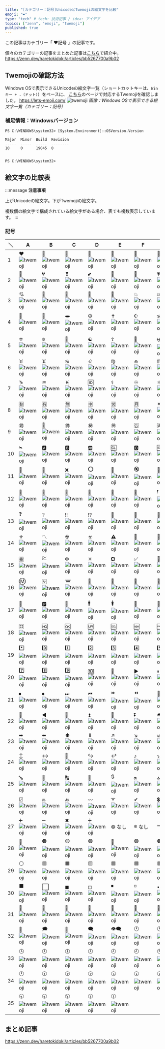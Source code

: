 ```yaml
---
title: "[カテゴリー：記号]UnicodeとTwemojiの絵文字を比較"
emoji: "❤"
type: "tech" # tech: 技術記事 / idea: アイデア
topics: ["zenn", "emoji", "twemoji"]
published: true
---
```

この記事はカテゴリー「 ❤記号 」の記事です。

個々のカテゴリーの記事をまとめた記事は[こちら](https://zenn.dev/haretokidoki/articles/bb5267700a9b02)で紹介中。
https://zenn.dev/haretokidoki/articles/bb5267700a9b02

## Twemojiの確認方法

Windows OSで表示できるUnicodeの絵文字一覧（ショートカットキーは、`Winキー + .（ドット）`）をベースに、
[こちら](https://lets-emoji.com/)のページで対応するTwemojiを確認しました。
https://lets-emoji.com/
![twemoji](https://storage.googleapis.com/zenn-user-upload/2dafae3ef9ac-20230517.png)
*画像：Windows OSで表示できる絵文字一覧（カテゴリー：記号）*

### 補足情報：Windowsバージョン

```powershell:Windows10 Pro
PS C:\WINDOWS\system32> [System.Environment]::OSVersion.Version

Major  Minor  Build  Revision
-----  -----  -----  --------
10     0      19045  0


PS C:\WINDOWS\system32>
```

## 絵文字の比較表

:::message
**注意事項**

上がUnicodeの絵文字。下がTwemojiの絵文字。

複数個の絵文字で構成されている絵文字がある場合、表でも複数表示しています。
:::

### 記号

| ＼ | A | B | C | D | E | F | G | H |
| ----- | ----- | ----- | ----- | ----- | ----- | ----- | ----- | ----- |
| 1 | ❤ ![twemoji](https://twemoji.maxcdn.com/v/14.0.2/72x72/2764.png) | 🧡 ![twemoji](https://twemoji.maxcdn.com/v/14.0.2/72x72/1f9e1.png) | 💛 ![twemoji](https://twemoji.maxcdn.com/v/14.0.2/72x72/1f49b.png) | 💚 ![twemoji](https://twemoji.maxcdn.com/v/14.0.2/72x72/1f49a.png) | 💙 ![twemoji](https://twemoji.maxcdn.com/v/14.0.2/72x72/1f499.png) | 💜 ![twemoji](https://twemoji.maxcdn.com/v/14.0.2/72x72/1f49c.png) | 🤎 ![twemoji](https://twemoji.maxcdn.com/v/14.0.2/72x72/1f90e.png) | 🖤 ![twemoji](https://twemoji.maxcdn.com/v/14.0.2/72x72/1f5a4.png) |
| 2 | 🤍 ![twemoji](https://twemoji.maxcdn.com/v/14.0.2/72x72/1f90d.png) | 💔 ![twemoji](https://twemoji.maxcdn.com/v/14.0.2/72x72/1f494.png) | ❣ ![twemoji](https://twemoji.maxcdn.com/v/14.0.2/72x72/2763.png) | 💕 ![twemoji](https://twemoji.maxcdn.com/v/14.0.2/72x72/1f495.png) | 💞 ![twemoji](https://twemoji.maxcdn.com/v/14.0.2/72x72/1f49e.png) | 💓 ![twemoji](https://twemoji.maxcdn.com/v/14.0.2/72x72/1f493.png) | 💗 ![twemoji](https://twemoji.maxcdn.com/v/14.0.2/72x72/1f497.png) | 💖 ![twemoji](https://twemoji.maxcdn.com/v/14.0.2/72x72/1f496.png) |
| 3 | 💘 ![twemoji](https://twemoji.maxcdn.com/v/14.0.2/72x72/1f498.png) | 💝 ![twemoji](https://twemoji.maxcdn.com/v/14.0.2/72x72/1f49d.png) | 💟 ![twemoji](https://twemoji.maxcdn.com/v/14.0.2/72x72/1f49f.png) | 💌 ![twemoji](https://twemoji.maxcdn.com/v/14.0.2/72x72/1f48c.png) | 💢 ![twemoji](https://twemoji.maxcdn.com/v/14.0.2/72x72/1f4a2.png) | 💥 ![twemoji](https://twemoji.maxcdn.com/v/14.0.2/72x72/1f4a5.png) | 💤 ![twemoji](https://twemoji.maxcdn.com/v/14.0.2/72x72/1f4a4.png) | 💦 ![twemoji](https://twemoji.maxcdn.com/v/14.0.2/72x72/1f4a6.png) |
| 4 | 💨 ![twemoji](https://twemoji.maxcdn.com/v/14.0.2/72x72/1f4a8.png) | 💫 ![twemoji](https://twemoji.maxcdn.com/v/14.0.2/72x72/1f4ab.png) | 🕳 ![twemoji](https://twemoji.maxcdn.com/v/14.0.2/72x72/1f573.png) | ☮ ![twemoji](https://twemoji.maxcdn.com/v/14.0.2/72x72/262e.png) | ✝ ![twemoji](https://twemoji.maxcdn.com/v/14.0.2/72x72/271d.png) | ☪ ![twemoji](https://twemoji.maxcdn.com/v/14.0.2/72x72/262a.png) | 🕉 ![twemoji](https://twemoji.maxcdn.com/v/14.0.2/72x72/1f549.png) | ☸ ![twemoji](https://twemoji.maxcdn.com/v/14.0.2/72x72/2638.png) |
| 5 | ✡ ![twemoji](https://twemoji.maxcdn.com/v/14.0.2/72x72/2721.png) | 🔯 ![twemoji](https://twemoji.maxcdn.com/v/14.0.2/72x72/1f52f.png) | 🕎 ![twemoji](https://twemoji.maxcdn.com/v/14.0.2/72x72/1f54e.png) | ☯ ![twemoji](https://twemoji.maxcdn.com/v/14.0.2/72x72/262f.png) | ☦ ![twemoji](https://twemoji.maxcdn.com/v/14.0.2/72x72/2626.png) | 🛐 ![twemoji](https://twemoji.maxcdn.com/v/14.0.2/72x72/1f6d0.png) | ⛎ ![twemoji](https://twemoji.maxcdn.com/v/14.0.2/72x72/26ce.png) | ♈ ![twemoji](https://twemoji.maxcdn.com/v/14.0.2/72x72/2648.png) |
| 6 | ♉ ![twemoji](https://twemoji.maxcdn.com/v/14.0.2/72x72/2649.png) | ♊ ![twemoji](https://twemoji.maxcdn.com/v/14.0.2/72x72/264a.png) | ♋ ![twemoji](https://twemoji.maxcdn.com/v/14.0.2/72x72/264b.png) | ♌ ![twemoji](https://twemoji.maxcdn.com/v/14.0.2/72x72/264c.png) | ♍ ![twemoji](https://twemoji.maxcdn.com/v/14.0.2/72x72/264d.png) | ♎ ![twemoji](https://twemoji.maxcdn.com/v/14.0.2/72x72/264e.png) | ♏ ![twemoji](https://twemoji.maxcdn.com/v/14.0.2/72x72/264f.png) | ♐ ![twemoji](https://twemoji.maxcdn.com/v/14.0.2/72x72/2650.png) |
| 7 | ♑ ![twemoji](https://twemoji.maxcdn.com/v/14.0.2/72x72/2651.png) | ♒ ![twemoji](https://twemoji.maxcdn.com/v/14.0.2/72x72/2652.png) | ♓ ![twemoji](https://twemoji.maxcdn.com/v/14.0.2/72x72/2653.png) | 🆔 ![twemoji](https://twemoji.maxcdn.com/v/14.0.2/72x72/1f194.png) | ⚕ ![twemoji](https://twemoji.maxcdn.com/v/14.0.2/72x72/2695.png) | ♾ ![twemoji](https://twemoji.maxcdn.com/v/14.0.2/72x72/267e.png) | ⚛ ![twemoji](https://twemoji.maxcdn.com/v/14.0.2/72x72/269b.png) | 🈳 ![twemoji](https://twemoji.maxcdn.com/v/14.0.2/72x72/1f233.png) |
| 8 | 🈹 ![twemoji](https://twemoji.maxcdn.com/v/14.0.2/72x72/1f239.png) | 🈶 ![twemoji](https://twemoji.maxcdn.com/v/14.0.2/72x72/1f236.png) | 🈚 ![twemoji](https://twemoji.maxcdn.com/v/14.0.2/72x72/1f21a.png) | 🈸 ![twemoji](https://twemoji.maxcdn.com/v/14.0.2/72x72/1f238.png) | 🈺 ![twemoji](https://twemoji.maxcdn.com/v/14.0.2/72x72/1f23a.png) | 🈷 ![twemoji](https://twemoji.maxcdn.com/v/14.0.2/72x72/1f237.png) | ✴ ![twemoji](https://twemoji.maxcdn.com/v/14.0.2/72x72/2734.png) | 🆚 ![twemoji](https://twemoji.maxcdn.com/v/14.0.2/72x72/1f19a.png) |
| 9 | 🉑 ![twemoji](https://twemoji.maxcdn.com/v/14.0.2/72x72/1f251.png) | 💮 ![twemoji](https://twemoji.maxcdn.com/v/14.0.2/72x72/1f4ae.png) | 🉐 ![twemoji](https://twemoji.maxcdn.com/v/14.0.2/72x72/1f250.png) | ㊙ ![twemoji](https://twemoji.maxcdn.com/v/14.0.2/72x72/3299.png) | ㊗ ![twemoji](https://twemoji.maxcdn.com/v/14.0.2/72x72/3297.png) | 🈴 ![twemoji](https://twemoji.maxcdn.com/v/14.0.2/72x72/1f234.png) | 🈵 ![twemoji](https://twemoji.maxcdn.com/v/14.0.2/72x72/1f235.png) | 🈲 ![twemoji](https://twemoji.maxcdn.com/v/14.0.2/72x72/1f232.png) |
| 10 | 🚼 ![twemoji](https://twemoji.maxcdn.com/v/14.0.2/72x72/1f6bc.png) | 🅰 ![twemoji](https://twemoji.maxcdn.com/v/14.0.2/72x72/1f170.png) | 🅱 ![twemoji](https://twemoji.maxcdn.com/v/14.0.2/72x72/1f171.png) | 🆎 ![twemoji](https://twemoji.maxcdn.com/v/14.0.2/72x72/1f18e.png) | 🆑 ![twemoji](https://twemoji.maxcdn.com/v/14.0.2/72x72/1f191.png) | 🅾 ![twemoji](https://twemoji.maxcdn.com/v/14.0.2/72x72/1f17e.png) | 🆘 ![twemoji](https://twemoji.maxcdn.com/v/14.0.2/72x72/1f198.png) | ⛔ ![twemoji](https://twemoji.maxcdn.com/v/14.0.2/72x72/26d4.png) |
| 11 | 🛑 ![twemoji](https://twemoji.maxcdn.com/v/14.0.2/72x72/1f6d1.png) | 📛 ![twemoji](https://twemoji.maxcdn.com/v/14.0.2/72x72/1f4db.png) | ❌ ![twemoji](https://twemoji.maxcdn.com/v/14.0.2/72x72/274c.png) | ⭕ ![twemoji](https://twemoji.maxcdn.com/v/14.0.2/72x72/2b55.png) | 🚫 ![twemoji](https://twemoji.maxcdn.com/v/14.0.2/72x72/1f6ab.png) | 🔇 ![twemoji](https://twemoji.maxcdn.com/v/14.0.2/72x72/1f507.png) | 🔕 ![twemoji](https://twemoji.maxcdn.com/v/14.0.2/72x72/1f515.png) | 🚭 ![twemoji](https://twemoji.maxcdn.com/v/14.0.2/72x72/1f6ad.png) |
| 12 | 🚷 ![twemoji](https://twemoji.maxcdn.com/v/14.0.2/72x72/1f6b7.png) | 🚯 ![twemoji](https://twemoji.maxcdn.com/v/14.0.2/72x72/1f6af.png) | 🚳 ![twemoji](https://twemoji.maxcdn.com/v/14.0.2/72x72/1f6b3.png) | 🚱 ![twemoji](https://twemoji.maxcdn.com/v/14.0.2/72x72/1f6b1.png) | 🔞 ![twemoji](https://twemoji.maxcdn.com/v/14.0.2/72x72/1f51e.png) | 📵 ![twemoji](https://twemoji.maxcdn.com/v/14.0.2/72x72/1f4f5.png) | ❗ ![twemoji](https://twemoji.maxcdn.com/v/14.0.2/72x72/2757.png) | ❕ ![twemoji](https://twemoji.maxcdn.com/v/14.0.2/72x72/2755.png) |
| 13 | ❓ ![twemoji](https://twemoji.maxcdn.com/v/14.0.2/72x72/2753.png) | ❔ ![twemoji](https://twemoji.maxcdn.com/v/14.0.2/72x72/2754.png) | ‼ ![twemoji](https://twemoji.maxcdn.com/v/14.0.2/72x72/203c.png) | ⁉ ![twemoji](https://twemoji.maxcdn.com/v/14.0.2/72x72/2049.png) | 💯 ![twemoji](https://twemoji.maxcdn.com/v/14.0.2/72x72/1f4af.png) | 🔅 ![twemoji](https://twemoji.maxcdn.com/v/14.0.2/72x72/1f505.png) | 🔆 ![twemoji](https://twemoji.maxcdn.com/v/14.0.2/72x72/1f506.png) | 🔱 ![twemoji](https://twemoji.maxcdn.com/v/14.0.2/72x72/1f531.png) |
| 14 | ⚜ ![twemoji](https://twemoji.maxcdn.com/v/14.0.2/72x72/269c.png) | 〽 ![twemoji](https://twemoji.maxcdn.com/v/14.0.2/72x72/303d.png) | ☢ ![twemoji](https://twemoji.maxcdn.com/v/14.0.2/72x72/2622.png) | ☣ ![twemoji](https://twemoji.maxcdn.com/v/14.0.2/72x72/2623.png) | ⚠ ![twemoji](https://twemoji.maxcdn.com/v/14.0.2/72x72/26a0.png) | 🚸 ![twemoji](https://twemoji.maxcdn.com/v/14.0.2/72x72/1f6b8.png) | 🔰 ![twemoji](https://twemoji.maxcdn.com/v/14.0.2/72x72/1f530.png) | ♻ ![twemoji](https://twemoji.maxcdn.com/v/14.0.2/72x72/267b.png) |
| 15 | 🈯 ![twemoji](https://twemoji.maxcdn.com/v/14.0.2/72x72/1f22f.png) | 💹 ![twemoji](https://twemoji.maxcdn.com/v/14.0.2/72x72/1f4b9.png) | ❇ ![twemoji](https://twemoji.maxcdn.com/v/14.0.2/72x72/2747.png) | ✳ ![twemoji](https://twemoji.maxcdn.com/v/14.0.2/72x72/2733.png) | ❎ ![twemoji](https://twemoji.maxcdn.com/v/14.0.2/72x72/274e.png) | ✅ ![twemoji](https://twemoji.maxcdn.com/v/14.0.2/72x72/2705.png) | 💠 ![twemoji](https://twemoji.maxcdn.com/v/14.0.2/72x72/1f4a0.png) | 🌐 ![twemoji](https://twemoji.maxcdn.com/v/14.0.2/72x72/1f310.png) |
| 16 | Ⓜ ![twemoji](https://twemoji.maxcdn.com/v/14.0.2/72x72/24c2.png) | 🈂 ![twemoji](https://twemoji.maxcdn.com/v/14.0.2/72x72/1f202.png) | ➿ ![twemoji](https://twemoji.maxcdn.com/v/14.0.2/72x72/27bf.png) | 🛂 ![twemoji](https://twemoji.maxcdn.com/v/14.0.2/72x72/1f6c2.png) | 🛃 ![twemoji](https://twemoji.maxcdn.com/v/14.0.2/72x72/1f6c3.png) | 🛄 ![twemoji](https://twemoji.maxcdn.com/v/14.0.2/72x72/1f6c4.png) | 🛅 ![twemoji](https://twemoji.maxcdn.com/v/14.0.2/72x72/1f6c5.png) | ♿ ![twemoji](https://twemoji.maxcdn.com/v/14.0.2/72x72/267f.png) |
| 17 | 🚾 ![twemoji](https://twemoji.maxcdn.com/v/14.0.2/72x72/1f6be.png) | 🅿 ![twemoji](https://twemoji.maxcdn.com/v/14.0.2/72x72/1f17f.png) | 🚰 ![twemoji](https://twemoji.maxcdn.com/v/14.0.2/72x72/1f6b0.png) | 🚹 ![twemoji](https://twemoji.maxcdn.com/v/14.0.2/72x72/1f6b9.png) | 🚺 ![twemoji](https://twemoji.maxcdn.com/v/14.0.2/72x72/1f6ba.png) | 🚻 ![twemoji](https://twemoji.maxcdn.com/v/14.0.2/72x72/1f6bb.png) | 🚮 ![twemoji](https://twemoji.maxcdn.com/v/14.0.2/72x72/1f6ae.png) | 📶 ![twemoji](https://twemoji.maxcdn.com/v/14.0.2/72x72/1f4f6.png) |
| 18 | 🈁 ![twemoji](https://twemoji.maxcdn.com/v/14.0.2/72x72/1f201.png) | 🆖 ![twemoji](https://twemoji.maxcdn.com/v/14.0.2/72x72/1f196.png) | 🆗 ![twemoji](https://twemoji.maxcdn.com/v/14.0.2/72x72/1f197.png) | 🆙 ![twemoji](https://twemoji.maxcdn.com/v/14.0.2/72x72/1f199.png) | 🆒 ![twemoji](https://twemoji.maxcdn.com/v/14.0.2/72x72/1f192.png) | 🆕 ![twemoji](https://twemoji.maxcdn.com/v/14.0.2/72x72/1f195.png) | 🆓 ![twemoji](https://twemoji.maxcdn.com/v/14.0.2/72x72/1f193.png) | #️⃣ ![twemoji](https://twemoji.maxcdn.com/v/14.0.2/72x72/23-20e3.png) |
| 19 | *️⃣ ![twemoji](https://twemoji.maxcdn.com/v/14.0.2/72x72/2a-20e3.png) | 0️⃣ ![twemoji](https://twemoji.maxcdn.com/v/14.0.2/72x72/30-20e3.png) | 1️⃣ ![twemoji](https://twemoji.maxcdn.com/v/14.0.2/72x72/31-20e3.png) | 2️⃣ ![twemoji](https://twemoji.maxcdn.com/v/14.0.2/72x72/32-20e3.png) | 3️⃣ ![twemoji](https://twemoji.maxcdn.com/v/14.0.2/72x72/33-20e3.png) | 4️⃣ ![twemoji](https://twemoji.maxcdn.com/v/14.0.2/72x72/34-20e3.png) | 5️⃣ ![twemoji](https://twemoji.maxcdn.com/v/14.0.2/72x72/35-20e3.png) | 6️⃣ ![twemoji](https://twemoji.maxcdn.com/v/14.0.2/72x72/36-20e3.png) |
| 20 | 7️⃣ ![twemoji](https://twemoji.maxcdn.com/v/14.0.2/72x72/37-20e3.png) | 8️⃣ ![twemoji](https://twemoji.maxcdn.com/v/14.0.2/72x72/38-20e3.png) | 9️⃣ ![twemoji](https://twemoji.maxcdn.com/v/14.0.2/72x72/39-20e3.png) | 🔟 ![twemoji](https://twemoji.maxcdn.com/v/14.0.2/72x72/1f51f.png) | 🔢 ![twemoji](https://twemoji.maxcdn.com/v/14.0.2/72x72/1f522.png) | ▶ ![twemoji](https://twemoji.maxcdn.com/v/14.0.2/72x72/25b6.png) | ⏸ ![twemoji](https://twemoji.maxcdn.com/v/14.0.2/72x72/23f8.png) | ⏯ ![twemoji](https://twemoji.maxcdn.com/v/14.0.2/72x72/23ef.png) |
| 21 | ⏹ ![twemoji](https://twemoji.maxcdn.com/v/14.0.2/72x72/23f9.png) | ⏺ ![twemoji](https://twemoji.maxcdn.com/v/14.0.2/72x72/23fa.png) | ⏭ ![twemoji](https://twemoji.maxcdn.com/v/14.0.2/72x72/23ed.png) | ⏮ ![twemoji](https://twemoji.maxcdn.com/v/14.0.2/72x72/23ee.png) | ⏩ ![twemoji](https://twemoji.maxcdn.com/v/14.0.2/72x72/23e9.png) | ⏪ ![twemoji](https://twemoji.maxcdn.com/v/14.0.2/72x72/23ea.png) | 🔀 ![twemoji](https://twemoji.maxcdn.com/v/14.0.2/72x72/1f500.png) | 🔁 ![twemoji](https://twemoji.maxcdn.com/v/14.0.2/72x72/1f501.png) |
| 22 | 🔂 ![twemoji](https://twemoji.maxcdn.com/v/14.0.2/72x72/1f502.png) | ◀ ![twemoji](https://twemoji.maxcdn.com/v/14.0.2/72x72/25c0.png) | 🔼 ![twemoji](https://twemoji.maxcdn.com/v/14.0.2/72x72/1f53c.png) | ⏫ ![twemoji](https://twemoji.maxcdn.com/v/14.0.2/72x72/23eb.png) | 🔽 ![twemoji](https://twemoji.maxcdn.com/v/14.0.2/72x72/1f53d.png) | ⏬ ![twemoji](https://twemoji.maxcdn.com/v/14.0.2/72x72/23ec.png) | ⏏ ![twemoji](https://twemoji.maxcdn.com/v/14.0.2/72x72/23cf.png) | 🎦 ![twemoji](https://twemoji.maxcdn.com/v/14.0.2/72x72/1f3a6.png) |
| 23 | ➡ ![twemoji](https://twemoji.maxcdn.com/v/14.0.2/72x72/27a1.png) | ⬅ ![twemoji](https://twemoji.maxcdn.com/v/14.0.2/72x72/2b05.png) | ⬆ ![twemoji](https://twemoji.maxcdn.com/v/14.0.2/72x72/2b06.png) | ⬇ ![twemoji](https://twemoji.maxcdn.com/v/14.0.2/72x72/2b07.png) | ↗ ![twemoji](https://twemoji.maxcdn.com/v/14.0.2/72x72/2197.png) | ↘ ![twemoji](https://twemoji.maxcdn.com/v/14.0.2/72x72/2198.png) | ↙ ![twemoji](https://twemoji.maxcdn.com/v/14.0.2/72x72/2199.png) | ↖ ![twemoji](https://twemoji.maxcdn.com/v/14.0.2/72x72/2196.png) |
| 24 | ↕ ![twemoji](https://twemoji.maxcdn.com/v/14.0.2/72x72/2195.png) | ↔ ![twemoji](https://twemoji.maxcdn.com/v/14.0.2/72x72/2194.png) | 🔄 ![twemoji](https://twemoji.maxcdn.com/v/14.0.2/72x72/1f504.png) | ↪ ![twemoji](https://twemoji.maxcdn.com/v/14.0.2/72x72/21aa.png) | ↩ ![twemoji](https://twemoji.maxcdn.com/v/14.0.2/72x72/21a9.png) | ⤴ ![twemoji](https://twemoji.maxcdn.com/v/14.0.2/72x72/2934.png) | ⤵ ![twemoji](https://twemoji.maxcdn.com/v/14.0.2/72x72/2935.png) | ℹ ![twemoji](https://twemoji.maxcdn.com/v/14.0.2/72x72/2139.png) |
| 25 | 🔤 ![twemoji](https://twemoji.maxcdn.com/v/14.0.2/72x72/1f524.png) | 🔡 ![twemoji](https://twemoji.maxcdn.com/v/14.0.2/72x72/1f521.png) | 🔠 ![twemoji](https://twemoji.maxcdn.com/v/14.0.2/72x72/1f520.png) | 🔣 ![twemoji](https://twemoji.maxcdn.com/v/14.0.2/72x72/1f523.png) | 🔃 ![twemoji](https://twemoji.maxcdn.com/v/14.0.2/72x72/1f503.png) | 🔛 ![twemoji](https://twemoji.maxcdn.com/v/14.0.2/72x72/1f51b.png) | 🔝 ![twemoji](https://twemoji.maxcdn.com/v/14.0.2/72x72/1f51d.png) | 🔜 ![twemoji](https://twemoji.maxcdn.com/v/14.0.2/72x72/1f51c.png) |
| 26 | ☑ ![twemoji](https://twemoji.maxcdn.com/v/14.0.2/72x72/2611.png) | 🔚 ![twemoji](https://twemoji.maxcdn.com/v/14.0.2/72x72/1f51a.png) | 🔙 ![twemoji](https://twemoji.maxcdn.com/v/14.0.2/72x72/1f519.png) | 〰 ![twemoji](https://twemoji.maxcdn.com/v/14.0.2/72x72/3030.png) | ➰ ![twemoji](https://twemoji.maxcdn.com/v/14.0.2/72x72/27b0.png) | ✔ ![twemoji](https://twemoji.maxcdn.com/v/14.0.2/72x72/2714.png) | 💲 ![twemoji](https://twemoji.maxcdn.com/v/14.0.2/72x72/1f4b2.png) | 💱 ![twemoji](https://twemoji.maxcdn.com/v/14.0.2/72x72/1f4b1.png) |
| 27 | ➕ ![twemoji](https://twemoji.maxcdn.com/v/14.0.2/72x72/2795.png) | ➖ ![twemoji](https://twemoji.maxcdn.com/v/14.0.2/72x72/2796.png) | ✖ ![twemoji](https://twemoji.maxcdn.com/v/14.0.2/72x72/2716.png) | ➗ ![twemoji](https://twemoji.maxcdn.com/v/14.0.2/72x72/2797.png) | © なし | ® なし | ™ なし | 🔘 ![twemoji](https://twemoji.maxcdn.com/v/14.0.2/72x72/1f518.png) |
| 28 | 🔴 ![twemoji](https://twemoji.maxcdn.com/v/14.0.2/72x72/1f534.png) | 🟠 ![twemoji](https://twemoji.maxcdn.com/v/14.0.2/72x72/1f7e0.png) | 🟡 ![twemoji](https://twemoji.maxcdn.com/v/14.0.2/72x72/1f7e1.png) | 🟢 ![twemoji](https://twemoji.maxcdn.com/v/14.0.2/72x72/1f7e2.png) | 🔵 ![twemoji](https://twemoji.maxcdn.com/v/14.0.2/72x72/1f535.png) | 🟣 ![twemoji](https://twemoji.maxcdn.com/v/14.0.2/72x72/1f7e3.png) | 🟤 ![twemoji](https://twemoji.maxcdn.com/v/14.0.2/72x72/1f7e4.png) | ⚫ ![twemoji](https://twemoji.maxcdn.com/v/14.0.2/72x72/26ab.png) |
| 29 | ⚪ ![twemoji](https://twemoji.maxcdn.com/v/14.0.2/72x72/26aa.png) | 🟥 ![twemoji](https://twemoji.maxcdn.com/v/14.0.2/72x72/1f7e5.png) | 🟧 ![twemoji](https://twemoji.maxcdn.com/v/14.0.2/72x72/1f7e7.png) | 🟨 ![twemoji](https://twemoji.maxcdn.com/v/14.0.2/72x72/1f7e8.png) | 🟩 ![twemoji](https://twemoji.maxcdn.com/v/14.0.2/72x72/1f7e9.png) | 🟦 ![twemoji](https://twemoji.maxcdn.com/v/14.0.2/72x72/1f7e6.png) | 🟪 ![twemoji](https://twemoji.maxcdn.com/v/14.0.2/72x72/1f7ea.png) | 🟫 ![twemoji](https://twemoji.maxcdn.com/v/14.0.2/72x72/1f7eb.png) |
| 30 | ⬛ ![twemoji](https://twemoji.maxcdn.com/v/14.0.2/72x72/2b1b.png) | ⬜ ![twemoji](https://twemoji.maxcdn.com/v/14.0.2/72x72/2b1c.png) | ◼ ![twemoji](https://twemoji.maxcdn.com/v/14.0.2/72x72/25fc.png) | ◻ ![twemoji](https://twemoji.maxcdn.com/v/14.0.2/72x72/25fb.png) | ◾ ![twemoji](https://twemoji.maxcdn.com/v/14.0.2/72x72/25fe.png) | ◽ ![twemoji](https://twemoji.maxcdn.com/v/14.0.2/72x72/25fd.png) | ▪ ![twemoji](https://twemoji.maxcdn.com/v/14.0.2/72x72/25aa.png) | ▫ ![twemoji](https://twemoji.maxcdn.com/v/14.0.2/72x72/25ab.png) |
| 31 | 🔶 ![twemoji](https://twemoji.maxcdn.com/v/14.0.2/72x72/1f536.png) | 🔸 ![twemoji](https://twemoji.maxcdn.com/v/14.0.2/72x72/1f538.png) | 🔷 ![twemoji](https://twemoji.maxcdn.com/v/14.0.2/72x72/1f537.png) | 🔹 ![twemoji](https://twemoji.maxcdn.com/v/14.0.2/72x72/1f539.png) | 🔺 ![twemoji](https://twemoji.maxcdn.com/v/14.0.2/72x72/1f53a.png) | 🔻 ![twemoji](https://twemoji.maxcdn.com/v/14.0.2/72x72/1f53b.png) | 🔲 ![twemoji](https://twemoji.maxcdn.com/v/14.0.2/72x72/1f532.png) | 🔳 ![twemoji](https://twemoji.maxcdn.com/v/14.0.2/72x72/1f533.png) |
| 32 | 💭 ![twemoji](https://twemoji.maxcdn.com/v/14.0.2/72x72/1f4ad.png) | 🗯 ![twemoji](https://twemoji.maxcdn.com/v/14.0.2/72x72/1f5ef.png) | 💬 ![twemoji](https://twemoji.maxcdn.com/v/14.0.2/72x72/1f4ac.png) | 🗨 ![twemoji](https://twemoji.maxcdn.com/v/14.0.2/72x72/1f5e8.png) | 👁‍🗨 ![twemoji](https://twemoji.maxcdn.com/v/14.0.2/72x72/1f441-200d-1f5e8.png) | 🕐 ![twemoji](https://twemoji.maxcdn.com/v/14.0.2/72x72/1f550.png) | 🕑 ![twemoji](https://twemoji.maxcdn.com/v/14.0.2/72x72/1f551.png) | 🕒 ![twemoji](https://twemoji.maxcdn.com/v/14.0.2/72x72/1f552.png) |
| 33 | 🕓 ![twemoji](https://twemoji.maxcdn.com/v/14.0.2/72x72/1f553.png) | 🕔 ![twemoji](https://twemoji.maxcdn.com/v/14.0.2/72x72/1f554.png) | 🕕 ![twemoji](https://twemoji.maxcdn.com/v/14.0.2/72x72/1f555.png) | 🕖 ![twemoji](https://twemoji.maxcdn.com/v/14.0.2/72x72/1f556.png) | 🕗 ![twemoji](https://twemoji.maxcdn.com/v/14.0.2/72x72/1f557.png) | 🕘 ![twemoji](https://twemoji.maxcdn.com/v/14.0.2/72x72/1f558.png) | 🕙 ![twemoji](https://twemoji.maxcdn.com/v/14.0.2/72x72/1f559.png) | 🕚 ![twemoji](https://twemoji.maxcdn.com/v/14.0.2/72x72/1f55a.png) |
| 34 | 🕛 ![twemoji](https://twemoji.maxcdn.com/v/14.0.2/72x72/1f55b.png) | 🕜 ![twemoji](https://twemoji.maxcdn.com/v/14.0.2/72x72/1f55c.png) | 🕝 ![twemoji](https://twemoji.maxcdn.com/v/14.0.2/72x72/1f55d.png) | 🕞 ![twemoji](https://twemoji.maxcdn.com/v/14.0.2/72x72/1f55e.png) | 🕟 ![twemoji](https://twemoji.maxcdn.com/v/14.0.2/72x72/1f55f.png) | 🕠 ![twemoji](https://twemoji.maxcdn.com/v/14.0.2/72x72/1f560.png) | 🕡 ![twemoji](https://twemoji.maxcdn.com/v/14.0.2/72x72/1f561.png) | 🕢 ![twemoji](https://twemoji.maxcdn.com/v/14.0.2/72x72/1f562.png) |
| 35 | 🕣	![twemoji](https://twemoji.maxcdn.com/v/14.0.2/72x72/1f563.png) | 🕤	![twemoji](https://twemoji.maxcdn.com/v/14.0.2/72x72/1f564.png) | 🕥	![twemoji](https://twemoji.maxcdn.com/v/14.0.2/72x72/1f565.png) | 🕦	![twemoji](https://twemoji.maxcdn.com/v/14.0.2/72x72/1f566.png) | 🕧	![twemoji](https://twemoji.maxcdn.com/v/14.0.2/72x72/1f567.png)

## まとめ記事

https://zenn.dev/haretokidoki/articles/bb5267700a9b02
